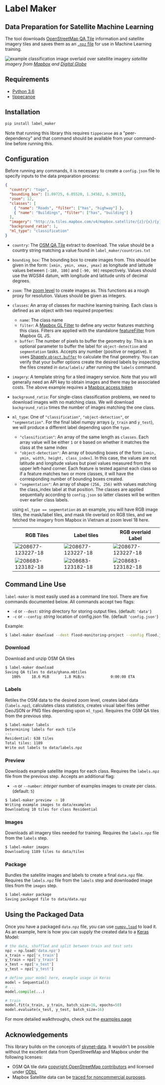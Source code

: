 # Label Maker
## Data Preparation for Satellite Machine Learning

The tool downloads [OpenStreetMap QA Tile]((https://osmlab.github.io/osm-qa-tiles/)) information and satellite imagery tiles and saves them as an [`.npz` file](https://docs.scipy.org/doc/numpy/reference/generated/numpy.savez.html) for use in Machine Learning training.

![example classification image overlaid over satellite imagery](examples/images/classification.png)
_satellite imagery from [Mapbox](https://www.mapbox.com/) and [Digital Globe](https://www.digitalglobe.com/)_

## Requirements
- [Python 3.6](https://www.python.org/)
- [tippecanoe](https://github.com/mapbox/tippecanoe)

## Installation

```bash
pip install label_maker
```

Note that running this library this requires `tippecanoe` as a "peer-dependency" and that command should be available from your command-line before running this.

## Configuration

Before running any commands, it is necessary to create a `config.json` file to specify inputs to the data preparation process:

```json
{
  "country": "togo",
  "bounding_box": [1.09725, 6.05520, 1.34582, 6.30915],
  "zoom": 12,
  "classes": [
    { "name": "Roads", "filter": ["has", "highway"] },
    { "name": "Buildings", "filter": ["has", "building"] }
  ],
  "imagery": "http://a.tiles.mapbox.com/v4/mapbox.satellite/{z}/{x}/{y}.jpg?access_token=ACCESS_TOKEN",
  "background_ratio": 1,
  "ml_type": "classification"
}
```

- `country`: The [OSM QA Tile](https://osmlab.github.io/osm-qa-tiles/) extract to download. The value should be a country string matching a value found in `label_maker/countries.txt`
- `bounding_box`: The bounding box to create images from. This should be given in the form: `[xmin, ymin, xmax, ymax]` as longitude and latitude values between `[-180, 180]` and `[-90, 90]` respectively. Values should use the WGS84 datum, with longitude and latitude units of decimal degrees.
- `zoom`: The [zoom level](http://wiki.openstreetmap.org/wiki/Zoom_levels) to create images as. This functions as a rough proxy for resolution. Values should be given as integers.
- `classes`: An array of classes for machine learning training. Each class is defined as an object with two required properties:
  - `name`: The class name
  - `filter`: A [Mapbox GL Filter](https://www.mapbox.com/mapbox-gl-js/style-spec#other-filter) to define any vector features matching this class. Filters are applied with the standalone [featureFilter](https://github.com/mapbox/mapbox-gl-js/tree/master/src/style-spec/feature_filter) from Mapbox GL JS.
  - `buffer`: The number of pixels to buffer the geometry by. This is an optional parameter to buffer the label for `object-detection` and `segmentation` tasks. Accepts any number (positive or negative). It uses [Shapely `object.buffer`](https://shapely.readthedocs.io/en/latest/manual.html#object.buffer) to calculate the final geometry. You can verify that your buffer options create the desired labels by inspecting the files created in `data/labels/` after running the `labels` command.
- `imagery`: A template string for a tiled imagery service. Note that you will generally need an API key to obtain images and there may be associated costs. The above example requires a [Mapbox access token](https://www.mapbox.com/help/how-access-tokens-work/)
- `background_ratio`: For single-class classification problems, we need to download images with no matching class. We will download `background_ratio` times the number of images matching the one class.
- `ml_type`: One of `"classification"`, `"object-detection"`, or `"segmentation"`. For the final label numpy arrays (`y_train` and `y_test`), we will produce a different label depending upon the `type`.
  - `"classification"`: An array of the same length as `classes`. Each array value will be either `1` or `0` based on whether it matches the class at the same index
  - `"object-detection"`: An array of bounding boxes of the form `[xmin, ymin, width, height, class_index]`. In this case, the values are not latitude and longitude values but pixel values measured from the upper left-hand corner. Each feature is tested against each class so if a feature matches two or more classes, it will have the corresponding number of bounding boxes created.
  - `"segmentation"`: An array of shape `(256, 256)` with values matching the class_index label at that position. The classes are applied sequentially according to `config.json` so latter classes will be written over earlier class labels.

  using `ml_type == segmentation` as an example, you will have RGB image tiles, the mask/label tiles, and mask tile overlaid on RGB tiles, and we fetched the imagery from Mapbox in Vietnam at zoom level 18 here.


  |RGB Tiles | Label tiles | RGB overlaid Label |
  | --- | --- |--- |
  |![208677-123227-18](https://user-images.githubusercontent.com/14057932/35526531-b5fb8d46-04f5-11e8-800a-82a2f777b795.jpg)|![208677-123227-18](https://user-images.githubusercontent.com/14057932/35526544-c0b4ecd2-04f5-11e8-80ea-1615910bde88.png)|![208677-123227-18](https://user-images.githubusercontent.com/14057932/35526557-cf40bbb4-04f5-11e8-8150-ecabd78cdad6.jpg)|
  | ![208683-123182-18](https://user-images.githubusercontent.com/14057932/35526941-23677bf0-04f7-11e8-94fc-8e73bb9c9ed9.jpg)|  ![208683-123182-18](https://user-images.githubusercontent.com/14057932/35526965-3614d900-04f7-11e8-9fc8-458889ac23e2.png)| ![208683-123182-18](https://user-images.githubusercontent.com/14057932/35526982-438739a2-04f7-11e8-9501-e99e79a09d71.jpg)|


## Command Line Use

`label-maker` is most easily used as a command line tool. There are five commands documented below. All commands accept two flags:
- `-d` or `--dest`: _string_ directory for storing output files. (default: `'data'`)
- `-c` or `--config`: _string_ location of config.json file. (default `'config.json'`)

Example:
```bash
$ label-maker download --dest flood-monitoring-project --config flood.json
```

### Download

Download and unzip OSM QA tiles

```bash
$ label-maker download
Saving QA tiles to data/ghana.mbtiles
   100%     18.6 MiB       1.8 MiB/s            0:00:00 ETA
```

### Labels

Retiles the OSM data to the desired zoom level, creates label data (`labels.npz`), calculates class statistics, creates visual label files (either GeoJSON or PNG files depending upon `ml_type`). Requires the OSM QA tiles from the previous step.

```bash
$ label-maker labels
Determining labels for each tile
---
Residential: 638 tiles
Total tiles: 1189
Write out labels to data/labels.npz
```

### Preview

Downloads example satellite images for each class. Requires the `labels.npz` file from the previous step. Accepts an additional flag:
- `-n` or `--number`: _integer_ number of examples images to create per class. (default: `5`)

```bash
$ label-maker preview -n 10
Writing example images to data/examples
Downloading 10 tiles for class Residential
```

### Images

Downloads all imagery tiles needed for training. Requires the `labels.npz` file from the `labels` step.

```bash
$ label-maker images
Downloading 1189 tiles to data/tiles
```

### Package

Bundles the satellite images and labels to create a final `data.npz` file. Requires the `labels.npz` file from the `labels` step and downloaded image tiles from the `images` step.

```bash
$ label-maker package
Saving packaged file to data/data.npz
```

## Using the Packaged Data

Once you have a packaged `data.npz` file, you can use [`numpy.load`](https://docs.scipy.org/doc/numpy/reference/generated/numpy.load.html) to load it. As an example, here is how you can supply the created data to a [Keras](https://keras.io) Model:

```python
# the data, shuffled and split between train and test sets
npz = np.load('data.npz')
x_train = npz['x_train']
y_train = npz['y_train']
x_test = npz['x_test']
y_test = npz['y_test']

# define your model here, example usage in Keras
model = Sequential()
# ...
model.compile(...)

# train
model.fit(x_train, y_train, batch_size=16, epochs=50)
model.evaluate(x_test, y_test, batch_size=16)
```

For more detailed walkthroughs, check out the [examples page](examples)

## Acknowledgements

This library builds on the concepts of [skynet-data](https://github.com/developmentseed/skynet-data). It wouldn't be possible without the excellent data from OpenStreetMap and Mapbox under the following licenses:
- OSM QA tile data
  [copyright OpenStreetMap contributors](http://www.openstreetmap.org/copyright)
  and licensed under
  [ODbL](http://opendatacommons.org/licenses/odbl/)
- Mapbox Satellite data can be
  [traced for noncommercial purposes](https://www.mapbox.com/tos/#[YmtMIywt]).
